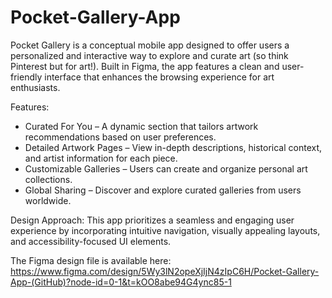 # Pocket-Gallery-App

Pocket Gallery is a conceptual mobile app designed to offer users a personalized and interactive way to explore and curate art (so think Pinterest but for art!). Built in Figma, the app features a clean and user-friendly interface that enhances the browsing experience for art enthusiasts.

Features:
- Curated For You – A dynamic section that tailors artwork recommendations based on user preferences.
- Detailed Artwork Pages – View in-depth descriptions, historical context, and artist information for each piece.
- Customizable Galleries – Users can create and organize personal art collections.
- Global Sharing – Discover and explore curated galleries from users worldwide.

Design Approach:
This app prioritizes a seamless and engaging user experience by incorporating intuitive navigation, visually appealing layouts, and accessibility-focused UI elements.

The Figma design file is available here: https://www.figma.com/design/5Wy3lN2opeXjIjN4zIpC6H/Pocket-Gallery-App-(GitHub)?node-id=0-1&t=kOO8abe94G4ync85-1


